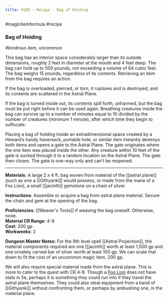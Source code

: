 ---title: USED - Recipe - Bag of Holding---
#magicitemformula #recipe 

### Bag of Holding

_Wondrous item, uncommon_  

This bag has an interior space considerably larger than its outside dimensions, roughly 2 feet in diameter at the mouth and 4 feet deep. The bag can hold up to 500 pounds, not exceeding a volume of 64 cubic feet. The bag weighs 15 pounds, regardless of its contents. Retrieving an item from the bag requires an action.

If the bag is overloaded, pierced, or torn, it ruptures and is destroyed, and its contents are scattered in the Astral Plane.

If the bag is turned inside out, its contents spill forth, unharmed, but the bag must be put right before it can be used again. Breathing creatures inside the bag can survive up to a number of minutes equal to 10 divided by the number of creatures (minimum 1 minute), after which time they begin to suffocate.

Placing a bag of holding inside an extradimensional space created by a Heward’s handy haversack, portable hole, or similar item instantly destroys both items and opens a gate to the Astral Plane. The gate originates where the one item was placed inside the other. Any creature within 10 feet of the gate is sucked through it to a random location on the Astral Plane. The gate then closes. The gate is one-way only and can’t be reopened.

---

**Materials**: A large 2 x 4 ft. bag woven from material of the [[astral plane]] (such as one a [[Githyanki]] would possess, or made from the mane of a Foo Lion), a small [[jacinth]] gemstone on a chain of silver.

**Instructions**: Assemble or acquire a bag from astral plane material. Secure the chain and gem at the opening of the bag.

**Proficiencies**: [[Weaver's Tools]] if weaving the bag oneself. Otherwise, none.  
**Material CR Range**: 4-8  
**Cost**: 200 gp  
**Workweeks**: 2

**Dungeon Master Notes:** For the 9th level spell [[Astral Projection]], the material components required are one [[jacinth]] worth at least 1,000 gp and one ornately carved bar of silver worth at least 100 gp. We can scale that down to fit the cost of an uncommon magic item, 200 gp.  

We will also require special material made from the astral plane. This is more to cater to the quest with CR 4-8. Though a [Foo Lion](https://forgottenrealms.fandom.com/wiki/Foo_lion) does not have stats in 5e, perhaps it is something they could run into if they travel the astral plane themselves. They could also steal equipment from a band of [[Githyanki]] without confronting them, or perhaps by ambushing one, in the material plane.
